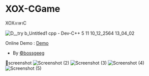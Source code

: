 # XOX-CGame
XOXภาษาC

![D__try b_Untitled1 cpp - Dev-C++ 5 11 10_12_2564 13_04_02](https://user-images.githubusercontent.com/95701554/145525369-717d61e0-27b0-4bbe-959f-7a5d0ee9c7ca.png)

Online Demo : [Demo](https://onlinegdb.com/9dJel5L_V) <br>
+ By [©bossgeeg](mailto:bossgeeg123456@gmail.com)

📸screenshot 
![Screenshot (2)](https://user-images.githubusercontent.com/95701554/145567072-6de2db7f-8b0b-40bb-920c-f13e3f46726a.png)
![Screenshot (3)](https://user-images.githubusercontent.com/95701554/145567085-1811714f-9863-409d-b6fd-eed72b3786e7.png)
![Screenshot (4)](https://user-images.githubusercontent.com/95701554/145567090-8e124ace-31bd-4983-bf19-9cd22a435454.png)
![Screenshot (5)](https://user-images.githubusercontent.com/95701554/145567093-d6dc2778-a054-4542-a3da-d759bf2f13a6.png)
